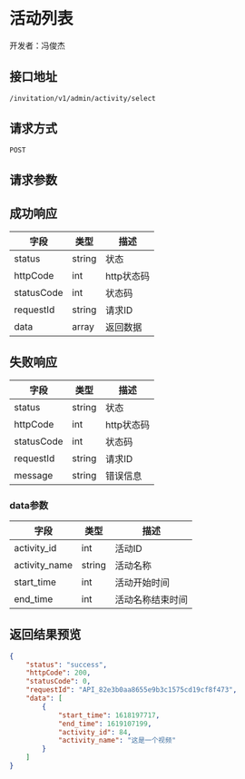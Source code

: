 # 活动列表

开发者：冯俊杰

## 接口地址

`/invitation/v1/admin/activity/select`

## 请求方式

`POST`

## 请求参数

## 成功响应

| 字段       | 类型    | 描述        |
| ---------- | ------- | ----------- |
| status    | string  | 状态    |
| httpCode     | int  | http状态码    |
| statusCode | int  | 状态码 |
| requestId | string  | 请求ID |
| data  | array  | 返回数据      |

## 失败响应

| 字段       | 类型    | 描述        |
| ---------- | ------- | ----------- |
| status    | string  | 状态    |
| httpCode     | int  | http状态码    |
| statusCode | int  | 状态码 |
| requestId | string  | 请求ID |
| message  | string  | 错误信息      |

### data参数

| 字段 | 类型 | 描述 |
| --- | --- | --- |
| activity_id | int | 活动ID |
| activity_name | string | 活动名称 |
| start_time | int | 活动开始时间 |
| end_time | int | 活动名称结束时间 |

## 返回结果预览

```json
{
    "status": "success",
    "httpCode": 200,
    "statusCode": 0,
    "requestId": "API_82e3b0aa8655e9b3c1575cd19cf8f473",
    "data": [
        {
            "start_time": 1618197717,
            "end_time": 1619107199,
            "activity_id": 84,
            "activity_name": "这是一个视频"
        }
    ]
}
```